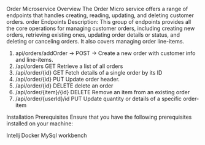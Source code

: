 Order Microservice
Overview
The Order Micro service offers a range of endpoints that handles creating, reading, updating, and deleting customer orders.
order Endpoints
Description: 
This group of endpoints provides all the core operations for managing customer orders, including creating new orders, retrieving existing ones, updating order details or status, and deleting or canceling orders. It also covers managing order line-items.
1.	api/orders/addOrder ->	POST ->	Create a new order with customer info and line-items.
2.	/api/orders	GET	Retrieve a list of all orders
3.	/api/order/{id}	GET	Fetch details of a single order by its ID
4.	/api/order/{id}	PUT	Update order header.
5.	/api/order/{id}	DELETE	delete an order
6.	/api/order/{item}/{id}	DELETE	Remove an item from an existing order
7. 	/api/order/{userId}/id	PUT	Update quantity or details of a specific order-item

Installation
Prerequisites
Ensure that you have the following prerequisites installed on your machine:

Intellj
Docker
MySql workbench
